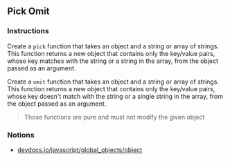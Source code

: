 ## Pick Omit

### Instructions

Create a `pick` function that takes an object and a string or array of strings.
This function returns a new object that contains only the key/value pairs, whose key matches with the string or a string in the array, from the object passed as an argument.

Create a `omit` function that takes an object and a string or array of strings.
This function returns a new object that contains only the key/value pairs, whose key doesn't match with the string or a single string in the array, from the object passed as an argument.

> Those functions are pure and must not modify the given object

### Notions

- [devdocs.io/javascript/global_objects/object](https://devdocs.io/javascript/global_objects/object)
